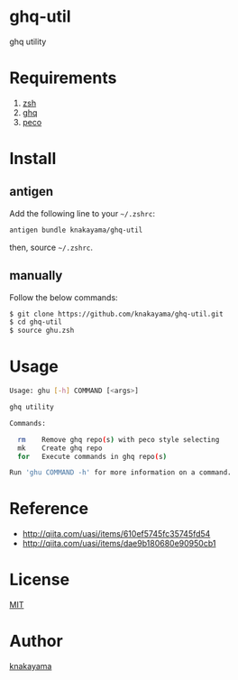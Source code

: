 ghq-util
========

ghq utility

# Requirements

1. [zsh](http://www.zsh.org/)
1. [ghq](https://github.com/motemen/ghq)
1. [peco](https://github.com/peco/peco)

# Install

## antigen

Add the following line to your `~/.zshrc`:

```zsh
antigen bundle knakayama/ghq-util
```

then, source `~/.zshrc`.

## manually

Follow the below commands:

```bash
$ git clone https://github.com/knakayama/ghq-util.git
$ cd ghq-util
$ source ghu.zsh
```

# Usage

```bash
Usage: ghu [-h] COMMAND [<args>]

ghq utility

Commands:

  rm    Remove ghq repo(s) with peco style selecting
  mk    Create ghq repo
  for   Execute commands in ghq repo(s)

Run 'ghu COMMAND -h' for more information on a command.
```

# Reference

* http://qiita.com/uasi/items/610ef5745fc35745fd54
* http://qiita.com/uasi/items/dae9b180680e90950cb1

# License

[MIT](https://github.com/knakayama/ghq-util/blob/master/LICENSE)

# Author

[knakayama](https://github.com/knakayama)

